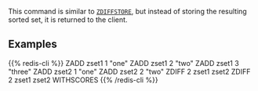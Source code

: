 This command is similar to [`ZDIFFSTORE`](/commands/zdiffstore), but instead of storing the resulting
sorted set, it is returned to the client.

## Examples

{{% redis-cli %}}
ZADD zset1 1 "one"
ZADD zset1 2 "two"
ZADD zset1 3 "three"
ZADD zset2 1 "one"
ZADD zset2 2 "two"
ZDIFF 2 zset1 zset2
ZDIFF 2 zset1 zset2 WITHSCORES
{{% /redis-cli %}}

